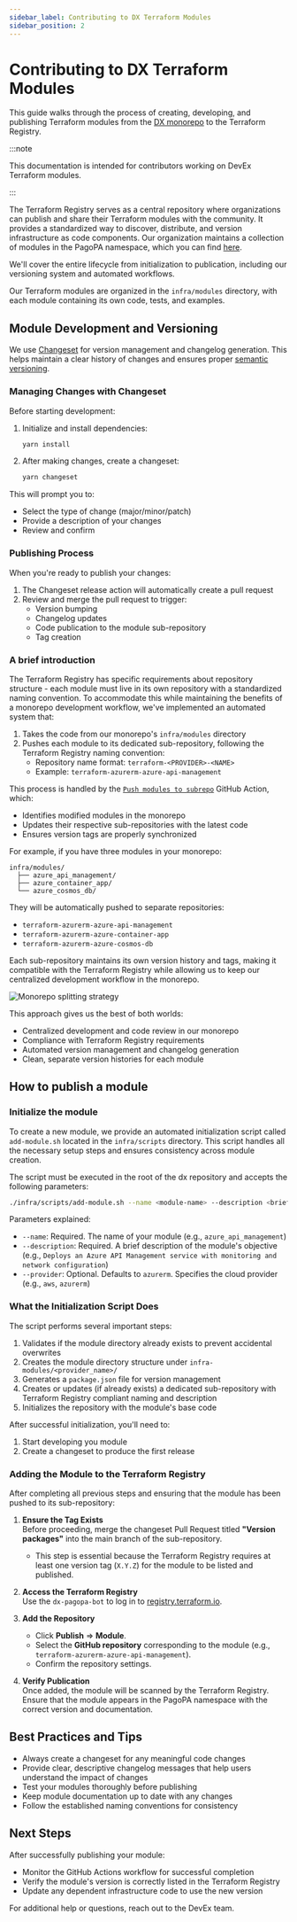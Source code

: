 ```yaml
---
sidebar_label: Contributing to DX Terraform Modules
sidebar_position: 2
---
```


# Contributing to DX Terraform Modules

This guide walks through the process of creating, developing, and publishing
Terraform modules from the [DX monorepo](https://github.com/pagopa/dx) to the
Terraform Registry.

:::note

This documentation is intended for contributors working on DevEx Terraform
modules.

:::

The Terraform Registry serves as a central repository where organizations can
publish and share their Terraform modules with the community. It provides a
standardized way to discover, distribute, and version infrastructure as code
components. Our organization maintains a collection of modules in the PagoPA
namespace, which you can find
[here](https://registry.terraform.io/namespaces/pagopa-dx).

We'll cover the entire lifecycle from initialization to publication, including
our versioning system and automated workflows.

Our Terraform modules are organized in the `infra/modules` directory, with each
module containing its own code, tests, and examples.

## Module Development and Versioning

We use [Changeset](https://github.com/changesets/changesets) for version
management and changelog generation. This helps maintain a clear history of
changes and ensures proper [semantic versioning](https://semver.org/).

### Managing Changes with Changeset

Before starting development:

1. Initialize and install dependencies:

   ```bash
   yarn install
   ```

2. After making changes, create a changeset:
   ```bash
   yarn changeset
   ```

This will prompt you to:

- Select the type of change (major/minor/patch)
- Provide a description of your changes
- Review and confirm

### Publishing Process

When you're ready to publish your changes:

1. The Changeset release action will automatically create a pull request
2. Review and merge the pull request to trigger:
   - Version bumping
   - Changelog updates
   - Code publication to the module sub-repository
   - Tag creation

### A brief introduction

The Terraform Registry has specific requirements about repository structure -
each module must live in its own repository with a standardized naming
convention. To accommodate this while maintaining the benefits of a monorepo
development workflow, we've implemented an automated system that:

1. Takes the code from our monorepo's `infra/modules` directory
2. Pushes each module to its dedicated sub-repository, following the Terraform
   Registry naming convention:
   - Repository name format: `terraform-<PROVIDER>-<NAME>`
   - Example: `terraform-azurerm-azure-api-management`

This process is handled by the
[`Push modules to subrepo`](https://github.com/pagopa/dx/blob/main/.github/workflows/push_modules_to_subrepo.yml)
GitHub Action, which:

- Identifies modified modules in the monorepo
- Updates their respective sub-repositories with the latest code
- Ensures version tags are properly synchronized

For example, if you have three modules in your monorepo:

```
infra/modules/
  ├── azure_api_management/
  ├── azure_container_app/
  └── azure_cosmos_db/
```

They will be automatically pushed to separate repositories:

- `terraform-azurerm-azure-api-management`
- `terraform-azurerm-azure-container-app`
- `terraform-azurerm-azure-cosmos-db`

Each sub-repository maintains its own version history and tags, making it
compatible with the Terraform Registry while allowing us to keep our centralized
development workflow in the monorepo.

![Monorepo splitting strategy](./push-to-subrepo.png)

This approach gives us the best of both worlds:

- Centralized development and code review in our monorepo
- Compliance with Terraform Registry requirements
- Automated version management and changelog generation
- Clean, separate version histories for each module

## How to publish a module

### Initialize the module

To create a new module, we provide an automated initialization script called
`add-module.sh` located in the `infra/scripts` directory. This script handles
all the necessary setup steps and ensures consistency across module creation.

The script must be executed in the root of the dx repository and accepts the
following parameters:

```bash
./infra/scripts/add-module.sh --name <module-name> --description <brief-module-description> [--provider <provider>]
```

Parameters explained:

- `--name`: Required. The name of your module (e.g., `azure_api_management`)
- `--description`: Required. A brief description of the module's objective
  (e.g.,
  `Deploys an Azure API Management service with monitoring and network configuration`)
- `--provider`: Optional. Defaults to `azurerm`. Specifies the cloud provider
  (e.g., `aws`, `azurerm`)

### What the Initialization Script Does

The script performs several important steps:

1. Validates if the module directory already exists to prevent accidental
   overwrites
2. Creates the module directory structure under `infra-modules/<provider_name>/`
3. Generates a `package.json` file for version management
4. Creates or updates (if already exists) a dedicated sub-repository with
   Terraform Registry compliant naming and description
5. Initializes the repository with the module's base code

After successful initialization, you'll need to:

1. Start developing you module
2. Create a changeset to produce the first release

### Adding the Module to the Terraform Registry

After completing all previous steps and ensuring that the module has been pushed
to its sub-repository:

1. **Ensure the Tag Exists**  
   Before proceeding, merge the changeset Pull Request titled **"Version
   packages"** into the main branch of the sub-repository.

   - This step is essential because the Terraform Registry requires at least one
     version tag (`X.Y.Z`) for the module to be listed and published.

2. **Access the Terraform Registry**  
   Use the `dx-pagopa-bot` to log in to
   [registry.terraform.io](https://registry.terraform.io).

3. **Add the Repository**

   - Click **Publish** => **Module**.
   - Select the **GitHub repository** corresponding to the module (e.g.,
     `terraform-azurerm-azure-api-management`).
   - Confirm the repository settings.

4. **Verify Publication**  
   Once added, the module will be scanned by the Terraform Registry. Ensure that
   the module appears in the PagoPA namespace with the correct version and
   documentation.

## Best Practices and Tips

- Always create a changeset for any meaningful code changes
- Provide clear, descriptive changelog messages that help users understand the
  impact of changes
- Test your modules thoroughly before publishing
- Keep module documentation up to date with any changes
- Follow the established naming conventions for consistency

## Next Steps

After successfully publishing your module:

- Monitor the GitHub Actions workflow for successful completion
- Verify the module's version is correctly listed in the Terraform Registry
- Update any dependent infrastructure code to use the new version

For additional help or questions, reach out to the DevEx team.
